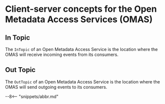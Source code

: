 <!-- SPDX-License-Identifier: CC-BY-4.0 -->
<!-- Copyright Contributors to the Egeria project. -->

# Client-server concepts for the Open Metadata Access Services (OMAS)

## In Topic

The `InTopic` of an Open Metadata Access Service is the location where the OMAS will receive
incoming events from its consumers.

## Out Topic

The `OutTopic` of an Open Metadata Access Service is the location where the OMAS will send
outgoing events to its consumers.

--8<-- "snippets/abbr.md"

